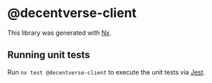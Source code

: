 # @decentverse-client

This library was generated with [Nx](https://nx.dev).

## Running unit tests

Run `nx test @decentverse-client` to execute the unit tests via [Jest](https://jestjs.io).
